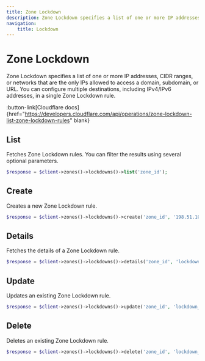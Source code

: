 ```yaml
---
title: Zone Lockdown
description: Zone Lockdown specifies a list of one or more IP addresses, CIDR ranges, or networks that are the only IPs allowed to access a domain, subdomain, or URL..
navigation:
    title: Lockdown
---
```


# Zone Lockdown

Zone Lockdown specifies a list of one or more IP addresses, CIDR ranges, or networks that are the only IPs allowed to access a domain, subdomain, or URL. You can configure multiple destinations, including IPv4/IPv6 addresses, in a single Zone Lockdown rule.

:button-link[Cloudflare docs]{href="https://developers.cloudflare.com/api/operations/zone-lockdown-list-zone-lockdown-rules" blank}

## List

Fetches Zone Lockdown rules. You can filter the results using several optional parameters.

```php [php]
$response = $client->zones()->lockdowns()->list('zone_id');
```

## Create

Creates a new Zone Lockdown rule.

```php [php]
$response = $client->zones()->lockdowns()->create('zone_id', '198.51.100.4');
```

## Details

Fetches the details of a Zone Lockdown rule.

```php [php]
$response = $client->zones()->lockdowns()->details('zone_id', 'lockdown_id');
```

## Update

Updates an existing Zone Lockdown rule.

```php [php]
$response = $client->zones()->lockdowns()->update('zone_id', 'lockdown_id', '198.51.100.4');
```

## Delete

Deletes an existing Zone Lockdown rule.

```php [php]
$response = $client->zones()->lockdowns()->delete('zone_id', 'lockdown_id');
```